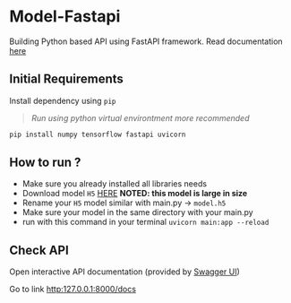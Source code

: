 # Model-Fastapi

Building Python based API using FastAPI framework. Read documentation [here](https://fastapi.tiangolo.com/)

## Initial Requirements

Install dependency using `pip`

> _Run using python virtual environtment more recommended_

```python
pip install numpy tensorflow fastapi uvicorn
```

## How to run ?

- Make sure you already installed all libraries needs
- Download model `H5` [HERE](https://drive.google.com/file/d/1AmsC4JdKICY33dZYf8JIg1y1vbIKDcnt/view?usp=sharing) **NOTED: this model is large in size**
- Rename your `H5` model similar with main.py -> `model.h5`
- Make sure your model in the same directory with your main.py
- run with this command in your terminal
  `uvicorn main:app --reload`

## Check API

Open interactive API documentation (provided by [Swagger UI](https://github.com/swagger-api/swagger-ui))

Go to link [http:127.0.0.1:8000/docs](http:127.0.0.1:8000/docs)
